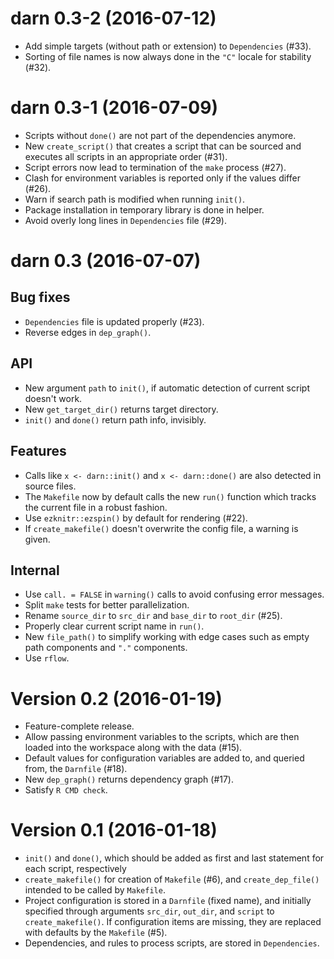 # darn 0.3-2 (2016-07-12)

- Add simple targets (without path or extension) to `Dependencies` (#33).
- Sorting of file names is now always done in the `"C"` locale for stability (#32).


# darn 0.3-1 (2016-07-09)

- Scripts without `done()` are not part of the dependencies anymore.
- New `create_script()` that creates a script that can be sourced and executes all scripts in an appropriate order (#31).
- Script errors now lead to termination of the `make` process (#27).
- Clash for environment variables is reported only if the values differ (#26).
- Warn if search path is modified when running `init()`.
- Package installation in temporary library is done in helper.
- Avoid overly long lines in `Dependencies` file (#29).


# darn 0.3 (2016-07-07)

Bug fixes
---------

- `Dependencies` file is updated properly (#23).
- Reverse edges in `dep_graph()`.

API
---

- New argument `path` to `init()`, if automatic detection of current script doesn't work.
- New `get_target_dir()` returns target directory.
- `init()` and `done()` return path info, invisibly.

Features
---

- Calls like `x <- darn::init()` and `x <- darn::done()` are also detected in source files.
- The `Makefile` now by default calls the new `run()` function which tracks the current file in a robust fashion.
- Use `ezknitr::ezspin()` by default for rendering (#22).
- If `create_makefile()` doesn't overwrite the config file, a warning is given.

Internal
--------

- Use `call. = FALSE` in `warning()` calls to avoid confusing error messages.
- Split `make` tests for better parallelization.
- Rename `source_dir` to `src_dir` and `base_dir` to `root_dir` (#25).
- Properly clear current script name in `run()`.
- New `file_path()` to simplify working with edge cases such as empty path components and `"."` components.
- Use `rflow`.

Version 0.2 (2016-01-19)
===

- Feature-complete release.
- Allow passing environment variables to the scripts, which are then loaded into the workspace along with the data (#15).
- Default values for configuration variables are added to, and queried from, the `Darnfile` (#18).
- New `dep_graph()` returns dependency graph (#17).
- Satisfy `R CMD check`.


Version 0.1 (2016-01-18)
===

- `init()` and `done()`, which should be added as first and last statement for each script, respectively
- `create_makefile()` for creation of `Makefile` (#6), and `create_dep_file()` intended to be called by `Makefile`.
- Project configuration is stored in a `Darnfile` (fixed name), and initially specified through arguments `src_dir`, `out_dir`, and `script` to `create_makefile()`.  If configuration items are missing, they are replaced with defaults by the `Makefile` (#5).
- Dependencies, and rules to process scripts, are stored in `Dependencies`.
